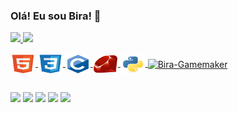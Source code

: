### Olá! Eu sou Bira! 👋

<!--
**BiraBalaZ/BiraBalaZ** is a ✨ _special_ ✨ repository because its `README.md` (this file) appears on your GitHub profile.

Here are some ideas to get you started:

PARA ENCONTRAR AS IMAGENS DE LINGUAGENS DE PROGRAMAÇÕES: https://devicon.dev
PARA OS LINKS DE REDES: https://dev.to/envoy_/150-badges-for-github-pnk


- 🔭 Hoje estou trabalhando como Jovem Aprendiz em uma empresa de Telecomunicações, setor de Compras.
- 🌱 Estou estudando Web Design, Ruby, Puthon e C.
- 📫 Para entrar em contato: erick.m.anjos@gmail.com ou @eriick.monteiro
- 😄 Pronomes: Ele/Dele
- ⚡ Fato Engraçado: Eu amo TicTac.

-->
<div align: "center">
  <a href="https://github.com/BiraBalaZ">
  <img height="150em" src="https://github-readme-stats.vercel.app/api?username=birabalaz&show_icons=true&theme=dracula&include_all_commits=true&count_private=true"/>
  <img height="150em" src="https://github-readme-stats.vercel.app/api/top-langs/?username=birabalaz&layout=compact&langs_count=7&theme=dracula"/>
</div>
  
  <div style="display: inline_block"><br>
  <!--<img align="center" alt="Bira-Js" height="30" width="40" src="https://raw.githubusercontent.com/devicons/devicon/master/icons/javascript/javascript-plain.svg"> -->
  <img align="center" alt="Bira-HTML" height="30" width="40" src="https://raw.githubusercontent.com/devicons/devicon/master/icons/html5/html5-original.svg">
  <img align="center" alt="Bira-CSS" height="30" width="40" src="https://raw.githubusercontent.com/devicons/devicon/master/icons/css3/css3-original.svg">
  <img align="center" alt="Bira-C" height="30" width="40" src="https://raw.githubusercontent.com/devicons/devicon/master/icons/c/c-original.svg">
  <img align="center" alt="Bira-Ruby" height="30" width="40" src="https://raw.githubusercontent.com/devicons/devicon/master/icons/ruby/ruby-original.svg">
  <img align="center" alt="Bira-Python" height="30" width="40" src="https://raw.githubusercontent.com/devicons/devicon/master/icons/python/python-original.svg">
  <img align="center" alt="Bira-Gamemaker" height="30" width="40" src="https://coal.gamemaker.io/sites/5d75794b3c84c70006700381/theme/images/svg/logomark.svg?1653389763">
</div>
  
  ##
  
<div>
	<a target="_blank" href= "https://linktr.ee/birabalaz"> <img src="https://img.shields.io/badge/linktree-39E09B?style=for-the-badge&logo=linktree&logoColor=white"></a>
	<a target="_blank" href= "https://www.instagram.com/eriick.monteiro/"> <img src="https://img.shields.io/badge/-Instagram-%23E4405F?style=for-the-badge&logo=instagram&logoColor=white"></a>
	<a target="_blank" href= "https://birabalaz.itch.io/"> <img src="https://img.shields.io/badge/Itch.io-FA5C5C?style=for-the-badge&logo=itchdotio&logoColor=white"></a>
	<a target="_blank" href= "https://www.linkedin.com/in/erick-monteiro-anjos-328b351b6/"> <img src="https://img.shields.io/badge/-LinkedIn-%230077B5?style=for-the-badge&logo=linkedin&logoColor=white"></a>
	<a target="_blank" href= "https://www.reddit.com/user/BiraBalaZ"> <img src="https://img.shields.io/badge/Reddit-FF4500?style=for-the-badge&logo=reddit&logoColor=white=for-the-badge&logo=gmail&logoColor=white"></a>
</div>
